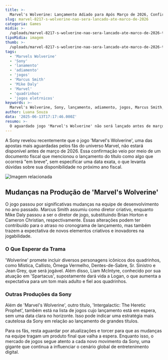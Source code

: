 ```yaml
---
title: >-
  Marvel's Wolverine: Lançamento Adiado para Após Março de 2026, Confirma Sony
slug: marvel-8217-s-wolverine-nao-sera-lancado-ate-marco-de-2026
categoria: Games
midia: >-
  /uploads/marvel-8217-s-wolverine-nao-sera-lancado-ate-marco-de-2026-thumb.png
tipoMidia: imagem
thumb: >-
  /uploads/marvel-8217-s-wolverine-nao-sera-lancado-ate-marco-de-2026-thumb.png
tags:
  - 'Marvels Wolverine'
  - 'Sony'
  - 'lanamento'
  - 'adiamento'
  - 'jogos'
  - 'Marcus Smith'
  - 'Mike Daly'
  - 'Marvel'
  - 'quadrinhos'
  - 'jogos eletrnicos'
keywords: >-
  Marvel's Wolverine, Sony, lançamento, adiamento, jogos, Marcus Smith, Mike Daly, Marvel, quadrinhos, jogos eletrônicos
author: Luana Souza
data: '2025-06-13T17:17:46.000Z'
resumo: >-
  O aguardado jogo 'Marvel's Wolverine' não será lançado antes de março de 2026, revelou a Sony, gerando incertezas quanto ao seu lançamento no próximo ano fiscal.
---
```


A Sony revelou recentemente que o jogo 'Marvel's Wolverine', uma das apostas mais aguardadas pelos fãs do universo Marvel, não estará disponível antes de março de 2026. Essa confirmação veio por meio de um documento fiscal que mencionou o lançamento do título como algo que ocorrerá "em breve", sem especificar uma data exata, o que levanta dúvidas sobre sua disponibilidade no próximo ano fiscal.

![Imagem relacionada](/uploads/marvel-8217-s-wolverine-nao-sera-lancado-ate-marco-de-2026-0.png)

## Mudanças na Produção de 'Marvel's Wolverine'

O jogo passou por significativas mudanças na equipe de desenvolvimento no ano passado. Marcus Smith assumiu como diretor criativo, enquanto Mike Daly passou a ser o diretor de jogo, substituindo Brian Horton e Cameron Christian, respectivamente. Essas alterações podem ter contribuído para o atraso no cronograma de lançamento, mas também trazem a expectativa de novos elementos criativos e inovadores na jogabilidade.

### O Que Esperar da Trama

'Wolverine' promete incluir diversos personagens icônicos dos quadrinhos, como Mística, Callisto, Ômega Vermelho, Dentes-de-Sabre, Sr. Sinistro e Jean Grey, que será jogável. Além disso, Liam McIntyre, conhecido por sua atuação em 'Spartacus', supostamente dará vida a Logan, o que aumenta a expectativa para um tom mais adulto e fiel aos quadrinhos.

### Outras Produções da Sony

Além de 'Marvel's Wolverine', outro título, 'Intergalactic: The Heretic Prophet', também está na lista de jogos cujo lançamento está em espera, sem uma data clara no horizonte. Isso pode indicar uma estratégia mais cautelosa da Sony em relação ao lançamento de grandes títulos.

Para os fãs, resta aguardar por atualizações e torcer para que as mudanças na equipe tragam um produto final que valha a espera. Enquanto isso, o mercado de jogos segue atento a cada novo movimento da Sony, uma gigante que continua a influenciar o cenário global de entretenimento digital.